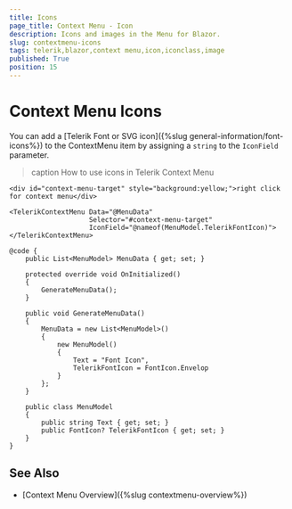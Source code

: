 ```yaml
---
title: Icons
page_title: Context Menu - Icon
description: Icons and images in the Menu for Blazor.
slug: contextmenu-icons
tags: telerik,blazor,context menu,icon,iconclass,image
published: True
position: 15
---
```


# Context Menu Icons

You can add a [Telerik Font or SVG icon]({%slug general-information/font-icons%}) to the ContextMenu item by assigning a `string` to the `IconField` parameter.

>caption How to use icons in Telerik Context Menu

````CSHTML
<div id="context-menu-target" style="background:yellow;">right click for context menu</div>

<TelerikContextMenu Data="@MenuData"
                    Selector="#context-menu-target"
                    IconField="@nameof(MenuModel.TelerikFontIcon)">
</TelerikContextMenu>

@code {
    public List<MenuModel> MenuData { get; set; }

    protected override void OnInitialized()
    {
        GenerateMenuData();
    }

    public void GenerateMenuData()
    {
        MenuData = new List<MenuModel>()
        {
            new MenuModel()
            {
                Text = "Font Icon",
                TelerikFontIcon = FontIcon.Envelop
            }
        };
    }

    public class MenuModel
    {
        public string Text { get; set; }
        public FontIcon? TelerikFontIcon { get; set; }
    }
}
````

## See Also

  * [Context Menu Overview]({%slug contextmenu-overview%})
